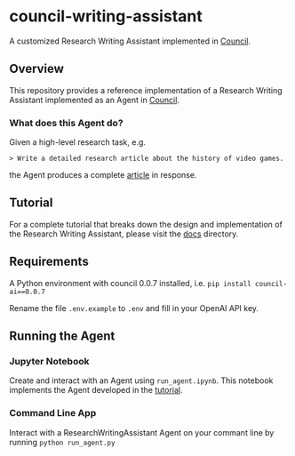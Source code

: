 # council-writing-assistant

A customized Research Writing Assistant implemented in [Council](https://github.com/chain-ml/council).

## Overview

This repository provides a reference implementation of a Research Writing Assistant implemented as an Agent in [Council](https://github.com/chain-ml/council).

### What does this Agent do?

Given a high-level research task, e.g.

```
> Write a detailed research article about the history of video games.
```
the Agent produces a complete [article](./docs/example_article.md) in response.

## Tutorial

For a complete tutorial that breaks down the design and implementation of the Research Writing Assistant, please visit the [docs](./docs) directory.

## Requirements

A Python environment with council 0.0.7 installed, i.e.
`pip install council-ai==0.0.7`

Rename the file `.env.example` to `.env` and fill in your OpenAI API key.

## Running the Agent

### Jupyter Notebook
Create and interact with an Agent using `run_agent.ipynb`. This notebook implements the Agent developed in the [tutorial](./docs).

### Command Line App
Interact with a ResearchWritingAssistant Agent on your commant line by running `python run_agent.py`